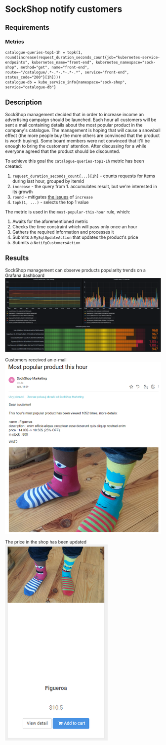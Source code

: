 # SockShop notify customers
## Requirements
### Metrics
```
catalogue-queries-top1-1h = topk(1, round(increase(request_duration_seconds_count{job="kubernetes-service-endpoints", kubernetes_name="front-end", kubernetes_namespace="sock-shop", method="get", name="front-end", route=~"/catalogue/.*-.*-.*-.*-.*", service="front-end", status_code="200"}[1h])))
catalogue-db = kube_service_info{namespace="sock-shop", service="catalogue-db"}
```

## Description
SockShop management decided that in order to increase income an advertising campaign should be launched.
Each hour all customers will be sent a mail containing details about the most popular product in the company's catalogue.
The management is hoping that will cause a snowball effect (the more people buy the more others are convinced that the 
product is worth buying).
Some board members were not convinced that it'll be enough to bring the customers' attention.
After discussing for a while everyone agreed that the product should be discounted.

To achieve this goal the `catalogue-queries-top1-1h` metric has been created:
1. `request_duration_seconds_count{...}[1h]` - counts requests for items during last hour, grouped by itemId
2. `increase` - the query from 1. accumulates result, but we're interested in its growth
3. `round` - mitigates [the issues](https://stackoverflow.com/questions/70835778/understanding-increase-and-rate-used-on-http-server-requests-seconds-count-w) of `increase`
3. `topk(1, ...)` - selects the top 1 value

The metric is used in the `most-popular-this-hour` rule, which:
1. Awaits for the aforementioned metric
2. Checks the time constraint which will pass only once an hour
3. Gathers the required information and processes it
4. Submits a `MySqlUpdateAction` that updates the product's price
5. Submits a `NotifyCustomersAction`

## Results
SockShop management can observe products popularity trends on a Grafana dashboard
![Products graphs](img/products_graphs.png)

Customers received an e-mail
![Mail](img/mail.png)

The price in the shop has been updated
![Product in shop](img/product_in_shop.png)
